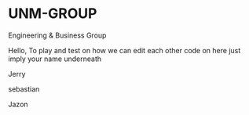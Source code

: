 # UNM-GROUP
Engineering & Business Group


Hello, To play and test on how we can edit each other code on here just imply your  name underneath

Jerry

sebastian 

Jazon
